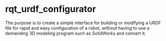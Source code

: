 # rqt_urdf_configurator
The purpose is to create a simple interface for building or modifying a URDF file for rapid and easy configuration of a robot, without having to use a demanding 3D modeling program such as SolidWorks and convert it. 
